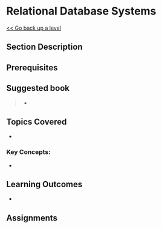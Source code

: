 # Relational Database Systems

[<< Go back up a level](/Year_Two/Year_Two.md)

## Section Description



## Prerequisites



## Suggested book

> *

## Topics Covered 
*   

### Key Concepts:
*   

## Learning Outcomes 
* 

## Assignments


